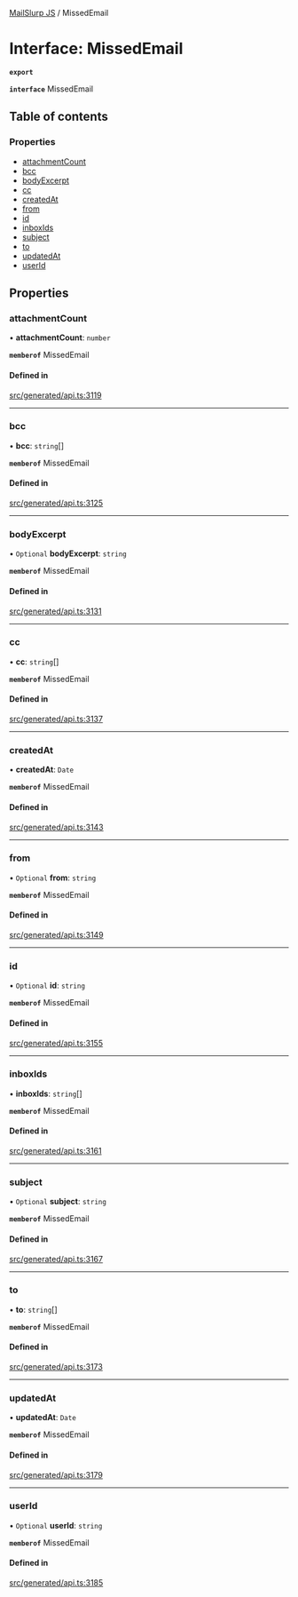 [MailSlurp JS](../README.md) / MissedEmail

# Interface: MissedEmail

**`export`**

**`interface`** MissedEmail

## Table of contents

### Properties

- [attachmentCount](MissedEmail.md#attachmentcount)
- [bcc](MissedEmail.md#bcc)
- [bodyExcerpt](MissedEmail.md#bodyexcerpt)
- [cc](MissedEmail.md#cc)
- [createdAt](MissedEmail.md#createdat)
- [from](MissedEmail.md#from)
- [id](MissedEmail.md#id)
- [inboxIds](MissedEmail.md#inboxids)
- [subject](MissedEmail.md#subject)
- [to](MissedEmail.md#to)
- [updatedAt](MissedEmail.md#updatedat)
- [userId](MissedEmail.md#userid)

## Properties

### attachmentCount

• **attachmentCount**: `number`

**`memberof`** MissedEmail

#### Defined in

[src/generated/api.ts:3119](https://github.com/mailslurp/mailslurp-client/blob/6534d6f/src/generated/api.ts#L3119)

___

### bcc

• **bcc**: `string`[]

**`memberof`** MissedEmail

#### Defined in

[src/generated/api.ts:3125](https://github.com/mailslurp/mailslurp-client/blob/6534d6f/src/generated/api.ts#L3125)

___

### bodyExcerpt

• `Optional` **bodyExcerpt**: `string`

**`memberof`** MissedEmail

#### Defined in

[src/generated/api.ts:3131](https://github.com/mailslurp/mailslurp-client/blob/6534d6f/src/generated/api.ts#L3131)

___

### cc

• **cc**: `string`[]

**`memberof`** MissedEmail

#### Defined in

[src/generated/api.ts:3137](https://github.com/mailslurp/mailslurp-client/blob/6534d6f/src/generated/api.ts#L3137)

___

### createdAt

• **createdAt**: `Date`

**`memberof`** MissedEmail

#### Defined in

[src/generated/api.ts:3143](https://github.com/mailslurp/mailslurp-client/blob/6534d6f/src/generated/api.ts#L3143)

___

### from

• `Optional` **from**: `string`

**`memberof`** MissedEmail

#### Defined in

[src/generated/api.ts:3149](https://github.com/mailslurp/mailslurp-client/blob/6534d6f/src/generated/api.ts#L3149)

___

### id

• `Optional` **id**: `string`

**`memberof`** MissedEmail

#### Defined in

[src/generated/api.ts:3155](https://github.com/mailslurp/mailslurp-client/blob/6534d6f/src/generated/api.ts#L3155)

___

### inboxIds

• **inboxIds**: `string`[]

**`memberof`** MissedEmail

#### Defined in

[src/generated/api.ts:3161](https://github.com/mailslurp/mailslurp-client/blob/6534d6f/src/generated/api.ts#L3161)

___

### subject

• `Optional` **subject**: `string`

**`memberof`** MissedEmail

#### Defined in

[src/generated/api.ts:3167](https://github.com/mailslurp/mailslurp-client/blob/6534d6f/src/generated/api.ts#L3167)

___

### to

• **to**: `string`[]

**`memberof`** MissedEmail

#### Defined in

[src/generated/api.ts:3173](https://github.com/mailslurp/mailslurp-client/blob/6534d6f/src/generated/api.ts#L3173)

___

### updatedAt

• **updatedAt**: `Date`

**`memberof`** MissedEmail

#### Defined in

[src/generated/api.ts:3179](https://github.com/mailslurp/mailslurp-client/blob/6534d6f/src/generated/api.ts#L3179)

___

### userId

• `Optional` **userId**: `string`

**`memberof`** MissedEmail

#### Defined in

[src/generated/api.ts:3185](https://github.com/mailslurp/mailslurp-client/blob/6534d6f/src/generated/api.ts#L3185)
